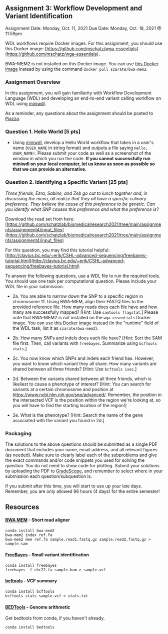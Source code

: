 ## Assignment 3: Workflow Development and Variant Identification
Assignment Date: Monday, Oct. 11, 2021
Due Date: Monday, Oct. 18, 2021 @ 11:59pm 

WDL workflows require Docker images. For this assignment, you should use this Docker image: [https://github.com/mschatz/wga-essentials](https://github.com/mschatz/wga-essentials).

BWA-MEM2 is not installed on this Docker image. You can use [this Docker image](https://hub.docker.com/r/szarate/bwa-mem2) instead by using the command `docker pull szarate/bwa-mem2`.

### Assignment Overview

In this assignment, you will gain familiarity with Workflow Development Language (WDL) and developing an end-to-end variant calling workflow on WDL using [miniwdl](https://github.com/chanzuckerberg/miniwdl).

As a reminder, any questions about the assignment should be posted to [Piazza](https://piazza.com/class/ksxxhnaqr2v6gz).

### Question 1. Hello World [5 pts]

- Using [miniwdl](https://github.com/chanzuckerberg/miniwdl), develop a Hello World workflow that takes in a user's name (`USER_NAME` in string format) and outputs a file saying `Hello, USER_NAME!`. Please submit your code as well as a screenshot of the window in which you run the code. **If you cannot successfully run miniwdl on your local computer, let us know as soon as possible so that we can provide an alternative.**

### Question 2. Identifying a Specific Variant [25 pts]

*Three friends, Ezra, Sabine, and Zeb go out to lunch together and, in discussing the menu, all realize that they all have a specific culinary preference. They believe the cause of this preference to be genetic. Can you identify what SNP causes this preference and what the preference is?*

Download the read set from here: [https://github.com/schatzlab/biomedicalresearch2021/tree/main/assignments/assignment4/input_files](https://github.com/schatzlab/biomedicalresearch2021/tree/main/assignments/assignment4/input_files)

For this question, you may find this tutorial helpful: [http://clavius.bc.edu/~erik/CSHL-advanced-sequencing/freebayes-tutorial.html](http://clavius.bc.edu/~erik/CSHL-advanced-sequencing/freebayes-tutorial.html)

To answer the following questions, use a WDL file to run the required tools. You should use one task per computational question. Please include your WDL file in your submission.

- 2a. You are able to narrow down the SNP to a specific region in chromosome 11. Using BWA-MEM, align their FASTQ files to the provided reference file. How many reads does each file have and how many are successfully mapped? [Hint: Use `samtools flagstat`.] Please note that BWA-MEM2 is not installed on the `wga-essentials` Docker image. You can use [this Docker image](https://hub.docker.com/r/szarate/bwa-mem2) instead (in the "runtime" field of the WDL task, list it as `szarate/bwa-mem2`).

- 2b. How many SNPs and indels does each file have? [Hint: Sort the SAM file first. Then, call variants with `freebayes`. Summarize using `bcftools stats`.]

- 2c. You now know which SNPs and indels each friend has. However, you want to know which variant they all share. How many variants are shared between all three friends? [Hint: Use `bcftools isec`.]

- 2d. Between the variants shared between all three friends, which is likeliest to cause a phenotype of interest? [Hint: You can search for variants at a certain chromosome and position at https://www.ncbi.nlm.nih.gov/snp/advanced/. Remember, the position in the intersected VCF is the position within the region we're looking at, so you will have to find the starting location of the region!]

- 2e. What is the phenotype? [Hint: Search the name of the gene associated with the variant you found in 2d.]

### Packaging

The solutions to the above questions should be submitted as a single PDF document that includes your name, email address, and all relevant figures (as needed). Make sure to clearly label each of the subproblems and give the exact commands and/or code snippets you used for solving the question. You do not need to show code for plotting. Submit your solutions by uploading the PDF to [GradeScope](https://www.gradescope.com/courses/301857), and remember to select where in your submission each question/subquestion is.

If you submit after this time, you will start to use up your late days. Remember, you are only allowed 96 hours (4 days) for the entire semester!

## Resources

#### [BWA MEM](https://github.com/lh3/bwa) - Short read aligner

```
conda install bwa-mem2
bwa-mem2 index ref.fa
bwa-mem2 mem ref.fa sample.read1.fastq.gz sample.read2.fastq.gz > sample.sam
```

#### [FreeBayes](https://github.com/ekg/freebayes) - Small variant identification

```
conda install freebayes
freebayes -f chr22.fa sample.bam > sample.vcf
```

#### [bcftools](https://samtools.github.io/bcftools/bcftools.html) - VCF summary

```
conda install bcftools
bcftools stats sample.vcf > stats.txt
```

#### [BEDTools](http://bedtools.readthedocs.io/en/latest/) - Genome arithmetic

Get bedtools from conda, if you haven't already.

```
conda install bedtools
```
